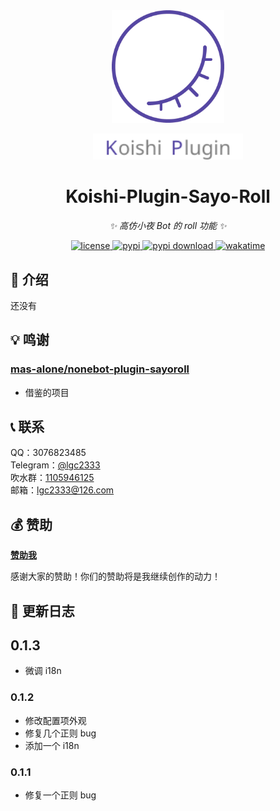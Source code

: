 <!-- markdownlint-disable MD026 MD031 MD033 MD036 MD041 -->

<div align="center">

<a href="https://koishi.chat/zh-CN/market/">
  <img src="https://raw.githubusercontent.com/lgc-KoiDev/readme/master/workspace/koishi-plugin.png" width="180" height="180" alt="NoneBotPluginLogo">
</a>

<p>
  <img src="https://raw.githubusercontent.com/lgc-KoiDev/readme/master/workspace/KoishiPlugin.svg" width="240" alt="NoneBotPluginText">
</p>

# Koishi-Plugin-Sayo-Roll

_✨ 高仿小夜 Bot 的 roll 功能 ✨_

<a href="./LICENSE">
  <img src="https://img.shields.io/github/license/lgc-KoiDev/koishi-plugin-sayo-roll.svg" alt="license">
</a>
<a href="https://www.npmjs.com/package/koishi-plugin-sayo-roll">
  <img src="https://img.shields.io/npm/v/koishi-plugin-sayo-roll" alt="pypi">
</a>
<a href="https://www.npmjs.com/package/koishi-plugin-sayo-roll">
  <img src="https://img.shields.io/npm/dm/koishi-plugin-sayo-roll" alt="pypi download">
</a>
<a href="https://wakatime.com/badge/user/b61b0f9a-f40b-4c82-bc51-0a75c67bfccf/project/962169b7-1180-4c4c-9d39-badbff74707f">
  <img src="https://wakatime.com/badge/user/b61b0f9a-f40b-4c82-bc51-0a75c67bfccf/project/962169b7-1180-4c4c-9d39-badbff74707f.svg" alt="wakatime">
</a>

</div>

## 📖 介绍

还没有

## 💡 鸣谢

### [mas-alone/nonebot-plugin-sayoroll](https://github.com/mas-alone/nonebot-plugin-sayoroll)

- 借鉴的项目

## 📞 联系

QQ：3076823485  
Telegram：[@lgc2333](https://t.me/lgc2333)  
吹水群：[1105946125](https://jq.qq.com/?_wv=1027&k=Z3n1MpEp)  
邮箱：<lgc2333@126.com>

## 💰 赞助

**[赞助我](https://blog.lgc2333.top/donate)**

感谢大家的赞助！你们的赞助将是我继续创作的动力！

## 📝 更新日志

## 0.1.3

- 微调 i18n

### 0.1.2

- 修改配置项外观
- 修复几个正则 bug
- 添加一个 i18n

### 0.1.1

- 修复一个正则 bug
